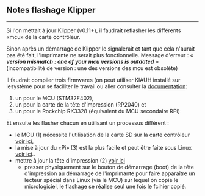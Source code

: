 ## Notes flashage Klipper

---
Si l'on mettait à jour Klipper (v0.11+), il faudrait reflasher les différents «mcu» de la carte contrôleur.

Sinon après un démarrage de Klipper le signalerait et tant que cela n'aurait pas été fait, l'imprimante ne serait plus fonctionnelle.
  Message d'erreur : « ***version mismatch : one of your mcu versions is outdated*** » (incompatibilité de version : une des versions des mcu est obsolète)

Il faudrait compiler trois firmwares (on peut utiliser KIAUH installé sur lesystème pour se faciliter le travail ou aller consulter la [documentation](https://www.klipper3d.org/fr/Installation.html#compilation-et-flashage-du-micro-controleur):
1. un pour le MCU (STM32F402),
2. un pour la carte de la tête d'impression (RP2040) et
3. un pour le Rockchip RK3328 (équivalent du MCU secondaire RPi) 

Et ensuite les flasher chacun en utilisant un processus différent :
- le MCU (1) nécessite l'utilisation de la carte SD sur la carte contrôleur [voir ici](https://www.klipper3d.org/fr/SDCard_Updates.html#mises-a-jour-via-la-carte-sd),
- la mise à jour du «Pi» (3) est la plus facile et peut être faite sous Linux [voir ici](https://www.klipper3d.org/fr/RPi_microcontroller.html#microcontroleur-rpi)..
- mettre à jour la tête d'impression (2) [voir ici](https://github.com/Esoterical/voron_canbus/tree/main/toolhead_flashing#if-you-dont-have-canboot-installed)
    - presser physiquement sur le bouton de démarrage (boot) de la tête d'impression au démarrage de l'imprimante
    pour faire apparaître un lecteur spécial dans Linux (via le MCU) sur lequel on copie le micrologiciel,
    le flashage se réalise seul une fois le fcihier copié.
